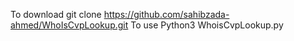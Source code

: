 To download
git clone https://github.com/sahibzada-ahmed/WhoIsCvpLookup.git
To use 
Python3 WhoisCvpLookup.py
